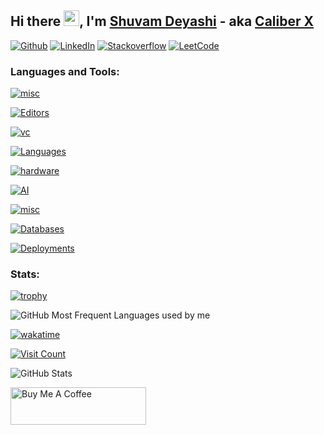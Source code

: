 [github]: https://github.com/Caliber-X/
[linkedin]: https://www.linkedin.com/in/shuvamdeyashi/
[stackoverflow]: https://stackoverflow.com/users/18334720/caliber-x/
[leetcode]: https://leetcode.com/Caliber_X/
[wakatime]: https://wakatime.com/@Caliber_X

## Hi there <img src="https://media.giphy.com/media/hvRJCLFzcasrR4ia7z/giphy.gif" width="25px">, I'm [Shuvam Deyashi][linkedin] - aka [Caliber X][github]

[![Github](https://img.shields.io/badge/GitHub-%2312100E.svg?&style=for-the-badge&logo=Github&logoColor=white)][github]
[![LinkedIn](https://img.shields.io/badge/linkedin-%230077B5.svg?&style=for-the-badge&logo=linkedin&logoColor=white)][linkedin]
[![Stackoverflow](https://img.shields.io/badge/stack%20overflow-FE7A16?logo=stack-overflow&logoColor=white&style=for-the-badge)][stackoverflow]
[![LeetCode](https://img.shields.io/badge/dynamic/json?style=for-the-badge&labelColor=black&color=%23ffa116&label=&query=solvedOverTotal&url=https%3A%2F%2Fleetcode-badge.vercel.app%2Fapi%2Fusers%2FCaliber_X&logo=leetcode&logoColor=yellow)][leetcode]

### Languages and Tools:

[![misc](https://skillicons.dev/icons?i=windows,ubuntu,bash)](https://skillicons.dev)

[![Editors](https://skillicons.dev/icons?i=vscode,visualstudio,pycharm)](https://skillicons.dev)

[![vc](https://skillicons.dev/icons?i=git,github,gitlab,azure,bitbucket,githubactions)](https://skillicons.dev)

[![Languages](https://skillicons.dev/icons?i=python,c,cpp)](https://skillicons.dev)

[![hardware](https://skillicons.dev/icons?i=arduino,raspberrypi)](https://skillicons.dev)

[![AI](https://skillicons.dev/icons?i=tensorflow,pytorch)](https://skillicons.dev)

[![misc](https://skillicons.dev/icons?i=anaconda,opencv,qt,flask,fastapi,npm)](https://skillicons.dev)

[![Databases](https://skillicons.dev/icons?i=redis,mongodb,mysql,postgres)](https://skillicons.dev)

[![Deployments](https://skillicons.dev/icons?i=docker,kubernetes,nginx,rabbitmq,kafka)](https://skillicons.dev)


### Stats:

[![trophy](https://github-profile-trophy.vercel.app/?username=Caliber-X&theme=onedark)](https://github.com/ryo-ma/github-profile-trophy)

![GitHub Most Frequent Languages used by me](https://github-readme-stats.vercel.app/api/top-langs?username=Caliber-X&layout=compact&show_icons=true&include_all_commits=true&border_color=2e4058&theme=onedark)

[![wakatime](https://wakatime.com/badge/user/c663a798-c033-42db-96bd-0ed4ba7a9473.svg)][wakatime]

[![Visit Count](https://visitcount.itsvg.in/api?id=Caliber-X&label=Profile%20Views&color=2&icon=0&pretty=false)](https://visitcount.itsvg.in)

![GitHub Stats](https://github-readme-stats.vercel.app/api?username=Caliber-X&show_icons=true&include_all_commits=true&border_color=2e4058&theme=onedark)

<a href="https://www.buymeacoffee.com/Caliber_X" target="_blank"><img src="https://cdn.buymeacoffee.com/buttons/v2/default-orange.png" alt="Buy Me A Coffee" style="height: 60px !important;width: 217px !important;" ></a>

